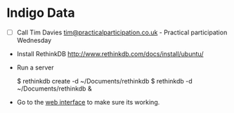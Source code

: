 <!--
vim: sw=2 ft=ghmarkdown spell
-->
# Indigo Data

- [ ] Call Tim Davies <tim@practicalparticipation.co.uk> - Practical participation Wednesday 

- Install RethinkDB http://www.rethinkdb.com/docs/install/ubuntu/

- Run a server

  $ rethinkdb create -d ~/Documents/rethinkdb
  $ rethinkdb -d ~/Documents/rethinkdb &

- Go to the [web interface](http://localhost:8080/#dataexplorer) to make sure its working.
